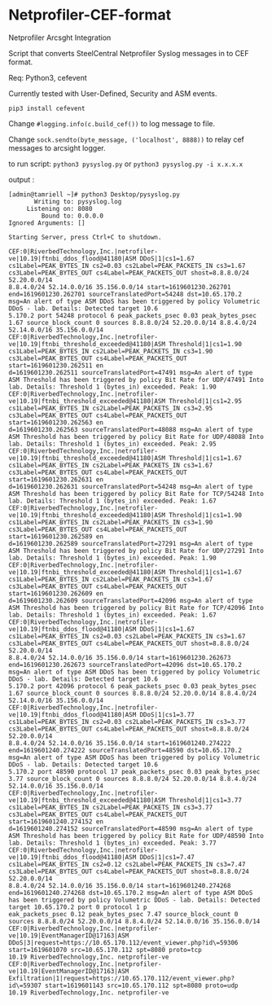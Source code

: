 # Netprofiler-CEF-format
Netprofiler Arcsght Integration

Script that converts SteelCentral Netprofiler Syslog messages in to CEF format.

Req: Python3, cefevent

Currently tested with User-Defined, Security and ASM events.

```pip3 install cefevent```

Change ```#logging.info(c.build_cef())``` to log message to file.

Change ```sock.sendto(byte_message, ('localhost', 8888))``` to relay cef messages to arcsight logger.

to run script: ```python3 pysyslog.py``` or ```python3 pysyslog.py -i x.x.x.x```

output :
```
[admin@tamriell ~]# python3 Desktop/pysyslog.py
       Writing to: pysyslog.log
     Listening on: 8080
         Bound to: 0.0.0.0
Ignored Arguments: []

Starting Server, press Ctrl+C to shutdown.

CEF:0|RiverbedTechnology,Inc.|netrofiler-ve|10.19|ftnbi_ddos_flood@41180|ASM DDoS|1|cs1=1.67 cs1Label=PEAK_BYTES_IN cs2=0.03 cs2Label=PEAK_PACKETS_IN cs3=1.67 cs3Label=PEAK_BYTES_OUT cs4Label=PEAK_PACKETS_OUT shost=8.8.8.0/24 52.20.0.0/14 
8.8.4.0/24 52.14.0.0/16 35.156.0.0/14 start=1619601230.262701 end=1619601230.262701 sourceTranslatedPort=54248 dst=10.65.170.2 msg=﻿An alert of type ASM DDoS has been triggered by policy Volumetric DDoS - lab. Details: Detected target 10.6
5.170.2 port 54248 protocol 6 peak_packets_psec 0.03 peak_bytes_psec 1.67 source_block_count 0 sources 8.8.8.0/24 52.20.0.0/14 8.8.4.0/24 52.14.0.0/16 35.156.0.0/14                                                                           
CEF:0|RiverbedTechnology,Inc.|netrofiler-ve|10.19|ftnbi_threshold_exceeded@41180|ASM Threshold|1|cs1=1.90 cs1Label=PEAK_BYTES_IN cs2Label=PEAK_PACKETS_IN cs3=1.90 cs3Label=PEAK_BYTES_OUT cs4Label=PEAK_PACKETS_OUT start=1619601230.262511 en
d=1619601230.262511 sourceTranslatedPort=47491 msg=﻿An alert of type ASM Threshold has been triggered by policy Bit Rate for UDP/47491 Into lab. Details: Threshold 1 (bytes_in) exceeded. Peak: 1.90                                          
CEF:0|RiverbedTechnology,Inc.|netrofiler-ve|10.19|ftnbi_threshold_exceeded@41180|ASM Threshold|1|cs1=2.95 cs1Label=PEAK_BYTES_IN cs2Label=PEAK_PACKETS_IN cs3=2.95 cs3Label=PEAK_BYTES_OUT cs4Label=PEAK_PACKETS_OUT start=1619601230.262563 en
d=1619601230.262563 sourceTranslatedPort=48088 msg=﻿An alert of type ASM Threshold has been triggered by policy Bit Rate for UDP/48088 Into lab. Details: Threshold 1 (bytes_in) exceeded. Peak: 2.95                                          
CEF:0|RiverbedTechnology,Inc.|netrofiler-ve|10.19|ftnbi_threshold_exceeded@41180|ASM Threshold|1|cs1=1.67 cs1Label=PEAK_BYTES_IN cs2Label=PEAK_PACKETS_IN cs3=1.67 cs3Label=PEAK_BYTES_OUT cs4Label=PEAK_PACKETS_OUT start=1619601230.262631 en
d=1619601230.262631 sourceTranslatedPort=54248 msg=﻿An alert of type ASM Threshold has been triggered by policy Bit Rate for TCP/54248 Into lab. Details: Threshold 1 (bytes_in) exceeded. Peak: 1.67                                          
CEF:0|RiverbedTechnology,Inc.|netrofiler-ve|10.19|ftnbi_threshold_exceeded@41180|ASM Threshold|1|cs1=1.90 cs1Label=PEAK_BYTES_IN cs2Label=PEAK_PACKETS_IN cs3=1.90 cs3Label=PEAK_BYTES_OUT cs4Label=PEAK_PACKETS_OUT start=1619601230.262589 en
d=1619601230.262589 sourceTranslatedPort=27291 msg=﻿An alert of type ASM Threshold has been triggered by policy Bit Rate for UDP/27291 Into lab. Details: Threshold 1 (bytes_in) exceeded. Peak: 1.90                                          
CEF:0|RiverbedTechnology,Inc.|netrofiler-ve|10.19|ftnbi_threshold_exceeded@41180|ASM Threshold|1|cs1=1.67 cs1Label=PEAK_BYTES_IN cs2Label=PEAK_PACKETS_IN cs3=1.67 cs3Label=PEAK_BYTES_OUT cs4Label=PEAK_PACKETS_OUT start=1619601230.262609 en
d=1619601230.262609 sourceTranslatedPort=42096 msg=﻿An alert of type ASM Threshold has been triggered by policy Bit Rate for TCP/42096 Into lab. Details: Threshold 1 (bytes_in) exceeded. Peak: 1.67                                          
CEF:0|RiverbedTechnology,Inc.|netrofiler-ve|10.19|ftnbi_ddos_flood@41180|ASM DDoS|1|cs1=1.67 cs1Label=PEAK_BYTES_IN cs2=0.03 cs2Label=PEAK_PACKETS_IN cs3=1.67 cs3Label=PEAK_BYTES_OUT cs4Label=PEAK_PACKETS_OUT shost=8.8.8.0/24 52.20.0.0/14 
8.8.4.0/24 52.14.0.0/16 35.156.0.0/14 start=1619601230.262673 end=1619601230.262673 sourceTranslatedPort=42096 dst=10.65.170.2 msg=﻿An alert of type ASM DDoS has been triggered by policy Volumetric DDoS - lab. Details: Detected target 10.6
5.170.2 port 42096 protocol 6 peak_packets_psec 0.03 peak_bytes_psec 1.67 source_block_count 0 sources 8.8.8.0/24 52.20.0.0/14 8.8.4.0/24 52.14.0.0/16 35.156.0.0/14                                                                           
CEF:0|RiverbedTechnology,Inc.|netrofiler-ve|10.19|ftnbi_ddos_flood@41180|ASM DDoS|1|cs1=3.77 cs1Label=PEAK_BYTES_IN cs2=0.03 cs2Label=PEAK_PACKETS_IN cs3=3.77 cs3Label=PEAK_BYTES_OUT cs4Label=PEAK_PACKETS_OUT shost=8.8.8.0/24 52.20.0.0/14 
8.8.4.0/24 52.14.0.0/16 35.156.0.0/14 start=1619601240.274222 end=1619601240.274222 sourceTranslatedPort=48590 dst=10.65.170.2 msg=﻿An alert of type ASM DDoS has been triggered by policy Volumetric DDoS - lab. Details: Detected target 10.6
5.170.2 port 48590 protocol 17 peak_packets_psec 0.03 peak_bytes_psec 3.77 source_block_count 0 sources 8.8.8.0/24 52.20.0.0/14 8.8.4.0/24 52.14.0.0/16 35.156.0.0/14                                                                          
CEF:0|RiverbedTechnology,Inc.|netrofiler-ve|10.19|ftnbi_threshold_exceeded@41180|ASM Threshold|1|cs1=3.77 cs1Label=PEAK_BYTES_IN cs2Label=PEAK_PACKETS_IN cs3=3.77 cs3Label=PEAK_BYTES_OUT cs4Label=PEAK_PACKETS_OUT start=1619601240.274152 en
d=1619601240.274152 sourceTranslatedPort=48590 msg=﻿An alert of type ASM Threshold has been triggered by policy Bit Rate for UDP/48590 Into lab. Details: Threshold 1 (bytes_in) exceeded. Peak: 3.77                                          
CEF:0|RiverbedTechnology,Inc.|netrofiler-ve|10.19|ftnbi_ddos_flood@41180|ASM DDoS|1|cs1=7.47 cs1Label=PEAK_BYTES_IN cs2=0.12 cs2Label=PEAK_PACKETS_IN cs3=7.47 cs3Label=PEAK_BYTES_OUT cs4Label=PEAK_PACKETS_OUT shost=8.8.8.0/24 52.20.0.0/14 
8.8.4.0/24 52.14.0.0/16 35.156.0.0/14 start=1619601240.274268 end=1619601240.274268 dst=10.65.170.2 msg=﻿An alert of type ASM DDoS has been triggered by policy Volumetric DDoS - lab. Details: Detected target 10.65.170.2 port 0 protocol 1 p
eak_packets_psec 0.12 peak_bytes_psec 7.47 source_block_count 0 sources 8.8.8.0/24 52.20.0.0/14 8.8.4.0/24 52.14.0.0/16 35.156.0.0/14                                                                                                          
CEF:0|RiverbedTechnology,Inc.|netprofiler-ve|10.19|EventManagerID@17163|ASM DDoS|3|request=https://10.65.170.112/event_viewer.php?id\=59306 start=1619601070 src=10.65.170.112 spt=8080 proto=tcp                                              
10.19 RiverbedTechnology,Inc. netprofiler-ve                                                                                                                                                                                                   
CEF:0|RiverbedTechnology,Inc.|netprofiler-ve|10.19|EventManagerID@17163|ASM Exfiltration|1|request=https://10.65.170.112/event_viewer.php?id\=59307 start=1619601143 src=10.65.170.112 spt=8080 proto=udp                                      
10.19 RiverbedTechnology,Inc. netprofiler-ve                    

```

